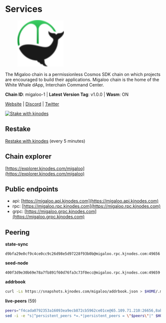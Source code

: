 # Services

<figure><img src="https://raw.githubusercontent.com/kj89/cosmos-images/main/logos/migaloo.png" width="150" alt=""><figcaption></figcaption></figure>

The Migaloo chain is a permissionless Cosmos SDK chain on which  projects are encouraged to build their applications. Migaloo chain  is the home of the White Whale dApp, Interchain Command Center.

**Chain ID**: migaloo-1 | **Latest Version Tag**: v1.0.0 | **Wasm**: ON

[Website](https://whitewhale.money) | [Discord](https://discord.gg/AyvcgD4jy3) | [Twitter](https://twitter.com/WhiteWhaleDefi)

[![Stake with kjnodes](https://i.ibb.co/cr44Q8j/button-stake-with-kjnodes.png)](https://restake.app/migaloo/migaloovaloper1jxtgnfw3tatfh90ju9j76dfrt3yea0zw2vnr8v)

## Restake

[Restake with kjnodes](https://restake.app/migaloo/migaloovaloper1jxtgnfw3tatfh90ju9j76dfrt3yea0zw2vnr8v) (every 5 minutes)
## Chain explorer
[https://explorer.kjnodes.com/migaloo](https://explorer.kjnodes.com/migaloo)

## Public endpoints

* api: [https://migaloo.api.kjnodes.com](https://migaloo.api.kjnodes.com)
* rpc: [https://migaloo.rpc.kjnodes.com](https://migaloo.rpc.kjnodes.com)
* grpc: [https://migaloo.grpc.kjnodes.com](https://migaloo.grpc.kjnodes.com)

## Peering

**state-sync**

```text
d9bfa29e0cf9c4ce0cc9c26d98e5d97228f93b0b@migaloo.rpc.kjnodes.com:49656
```

**seed-node**

```text
400f3d9e30b69e78a7fb891f60d76fa3c73f0ecc@migaloo.rpc.kjnodes.com:49659
```

**addrbook**
```bash
curl -Ls https://snapshots.kjnodes.com/migaloo/addrbook.json > $HOME/.migalood/config/addrbook.json
```

**live-peers** (59)
```bash
peers="f4cada0792353a16093ea9ecb872cb5962ce01ce@65.109.71.210:26656,8ab347211b90560a0dca64ef0e4eef29012f2f67@65.109.71.119:26656,a0a450ead908bd65813322c1373802ef32c5736d@65.108.235.33:4000,f7dede5bd05eb9615c8c6fa273e25bd4f10f56b8@65.108.109.240:3000,ad9d79aba19b176117aa0c73e519ee66d205b6ea@135.181.223.115:2550,51ca404bbc73d07fc0d6529388c90f807c5acf0b@65.109.104.72:20756,d9bfa29e0cf9c4ce0cc9c26d98e5d97228f93b0b@65.109.88.38:49656,aba0c3f98fb5bef1a0d991b8e2b8bba24f9908b6@65.108.111.236:55736,32eed8c4079201b143d92860c9146b1d9e126aa2@168.119.89.8:26656,dfe5f91f824880e19d47475546d9874e0f2cea8c@5.79.74.229:8095,81eefc4de6acec31ccdd519d53270be024e4fe68@51.210.223.186:7095,3b3428d679faa1bd498b3554ca798de3a0d802c6@162.19.89.8:20756,e91f650bb3d5b66762093150718af358c6355cc5@15.235.10.35:36656,e39876398a43c0f9b93b5a82d8e38fa57c0373b5@65.109.89.19:20756,8a9e42026a687b2762cefbd74584ccbd6afa0be1@65.109.83.124:26656,3dbcf84845d3ec638687e0d72af69b377c0313e7@89.58.43.178:49656,dfb44159d26b62affd7112367e082b2397bbff15@65.108.136.206:26656,fe04ff9a13d8f0b23463e832f75eb5c845bd375e@213.239.214.73:7095,2fd235d3f0a1a84abd197dcfdaf04fdabc092db8@168.119.62.80:26656,0c38efdc028867765e68f02979958468384ad087@51.89.155.2:23656,45a88789d86553f6cd7c7ee48786847e462e7dd6@5.75.161.219:26656,a834ef7ec0a65ac7c5bf976a9af5adb3a71d7a19@65.108.8.247:20756,327fb12682b6450564330abec78f13fa35bd9b78@37.187.149.73:26706,2e71dbd7d4c079ba7894c5287291c17ba58a6504@141.95.47.78:26656,9f55d181ba68c2a7b62d065fa5974bc1ada7395f@188.165.252.51:26656,9cb7ba30c7eb7e9b516b90e09ca0f53250927440@146.59.52.135:8095,59c74642d0ec4d012dd7bd0a7e5af1eadf2061b2@65.109.30.183:26656,080ee2ebd5eba7ddb64d37f3b220eedea1e2f3cb@89.245.24.73:17256,95a68d5280d9a3ae6d688e89bd4e4fe295b11a92@31.156.88.34:26656,ba6f2c1a1174fbc19e1fff75922f56c779d788d8@38.146.3.131:20756,b3538ee0cf0245a5d7d7c1ef82cdf4a60e7d36ed@173.215.85.171:20080,9c77e7e841e1e5231d0f793dfbe051e9cbb13747@94.79.54.137:16656,36e1c376a0c5da53382a8ccb081d6a3e4831d165@65.108.234.59:26666,e3fee82bd16509145c45b3dc0b8f4db25315078e@212.227.13.120:26656,0326c9ee117587b7ebe3b26b00820642a8cf48ff@65.108.238.102:20756,d20e91b12956469860da37a8e538305dad8d23d4@185.119.118.110:4000,320ec920b1c1adc94556f9f64eeb575e07ef9d27@24.158.14.210:26656,9780ea85f4d0f4cb5ebca14992ce11ebe1982d35@188.172.229.26:26656,ccaccdf6bafcb57197d86a1420a289cd39fe0ae9@85.10.200.231:8095,78f0f5aa89b7ed92a5728dd3f67f646d8dda5213@198.244.228.162:55736,4236750928a4dcb742e50e30e500ebc9ee39f240@35.223.246.103:26656,1efa54b5e318fad742f060d3938a963333bd8ae9@142.93.189.65:26656,1d3809b25bbe6a29bc2415df77c9fc82e46fd384@18.117.74.187:26656,a46ad42b84690a2af0071f20337182b3bfba75fc@38.146.3.130:20756,347e6fa3c974e91aee92da5793486ba3f1bae67d@23.88.112.67:26656,98e489fc375c4dd26eb0d2410fab4e1ab049f61b@144.126.141.236:26656,c616069071f0864b5b0e995f8d8961536b41ab62@15.204.141.36:26656,6870906f86e474d88d077c7c55af36debe49da04@178.162.165.194:7095,20a8ee3728b358f9de624febd85464eb89dddd37@63.225.118.133:36656,d23d14793da108b107ac809f5643d5bbbbbcb6a5@65.108.75.107:46656,2b9c4fd6be5b779417bc5bd392bdefc81a08720a@35.90.134.158:33656,8917d5ba9ff160e192a3178252856d371236f7d6@45.85.147.42:55656,6801b2f80cdb6a02fbc7e23e1e1d393788e37e84@64.5.123.231:26656,2e756df28be5e4fa7d332ba732a160202ef86eee@167.235.21.165:26656,744f2ecd98984eb0e20640ca4b7be69c0be0b81d@45.83.106.141:26656,19a1b27499bd98efa61f2a722b02d4863ccecaef@96.73.27.73:26656,45c246b7f17bb9d95a3155e53ae32850de03d946@195.14.6.2:26656,0f1d4faac06ce19b964a7e5db063b328e58fdc6f@65.108.141.109:46656,ade4d8bc8cbe014af6ebdf3cb7b1e9ad36f412c0@135.181.5.219:20756"
sed -i -e "s|^persistent_peers *=.*|persistent_peers = \"$peers\"|" $HOME/.migalood/config/config.toml
```
